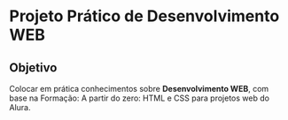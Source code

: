 # Projeto Prático de Desenvolvimento WEB

## Objetivo
<p>Colocar em prática conhecimentos sobre <strong>Desenvolvimento WEB</strong>, com base na Formação: 
<span>A partir do zero: HTML e CSS para projetos web</span> do Alura.
</p>
